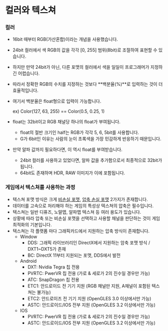 # 컬러와 텍스쳐

### 컬러

* 16bit 때부터 RGB(가산혼합)이라는 개념을 사용했습니다.

* 24bit 컬러에서 색 RGB의 값을 각각 [0, 255] 범위(8bit)로 조절하여 표현할 수 있습니다. 

* 하지만 만약 24bit가 아닌, 다른 포맷의 컬러에서 색을 일일이 프로그래머가 지정하긴 어렵습니다. 

* 따라서 정확한 RGB의 수치를 지정하는 것보다 **백분율(%)**로 입력하는 것이 더 효율적입니다. 

* 여기서 백분율은 float형으로 입력이 가능합니다.

  ex) Color(127, 63, 255) == Color(0.5, 0.25, 1)

* float는 32bit이고 RGB 채널당 하나의 float가 부여됩니다.

  * float의 절반 크기인 half는 RGB가 각각 5, 6, 5bit를 사용합니다. 
  * G가 6bit인 이유는 사람의 눈이 초록색을 가장 민감하게 반응하기 때문입니다.

* 만약 알파 값까지 필요하다면, 이 역시 float를 부여받습니다. 

  * 24bit 컬러를 사용하고 있었다면, 알파 값을 추가함으로서 최종적으로 32bit가 됩니다.
  * 64bit도 존재하며 HDR, RAW 이미지가 이에 포함됩니다.

### 게임에서 텍스쳐를 사용하는 과정

* 텍스쳐 포맷 방식은 크게 <u>비손실 포맷</u>, <u>압축 손실 포맷</u> 2가지가 존재합니다.
* 데이터를 고속으로 처리해야 하는 게임의 특성상 텍스쳐의 압축은 필수입니다.
* 텍스쳐는 일반 디퓨즈, 노말맵, 알파맵 텍스쳐 등 여러 용도가 있습니다.
* 상황에 따라 압축 또는 비손실 포맷을 선택하고 사용할 채널을 판단하는 것이 게임 최적화의 기본입니다.
* 텍스쳐는 각 플랫폼 마다 그래픽카드에서 지원하는 압축 방식이 존재합니다.
  * Window 
    * DDS: 그래픽 라이브러리인 DirectX에서 지원하는 암축 포맷 방식 / DXT1~DXT5가 존재
    * BC: DirectX 11부터 지원되는 포맷, DDS에서 발전
  * Android
    * DXT: Nvidia Tegra 칩 전용
    * PVRTC: PwerVR 칩 전용 (가로 & 세로가 2의 진수일 경우만 가능)
    * ATC: SnapDragon 칩 전용
    * ETC1: 안드로이드 전 기기 지원 (RGB 채널만 지원, A채널이 포함된 텍스쳐는 불가능)
    * ETC2: 안드로이즈 전 기기 지원 (OpenGLES 3.0 이상에서만 가능)
    * ASTC: 안드로이드/IOS 전부 지원 (OpenGLES 3.2 이상에서만 가능)
  * IOS
    * PVRTC: PwerVR 칩 전용 (가로 & 세로가 2의 진수일 경우만 가능)
    * ASTC: 안드로이드/IOS 전부 지원 (OpenGLES 3.2 이상에서만 가능)